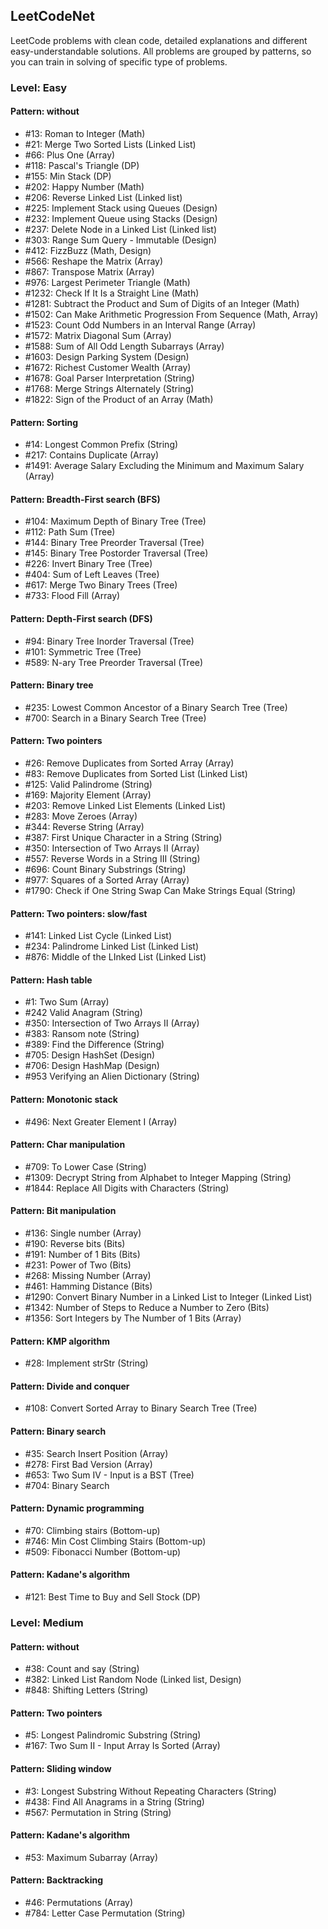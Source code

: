 ## LeetCodeNet
LeetCode problems with clean code, detailed explanations and different easy-understandable solutions.
All problems are grouped by patterns, so you can train in solving of specific type of problems.

### Level: Easy

#### Pattern: without
* #13: Roman to Integer (Math)
* #21: Merge Two Sorted Lists (Linked List)
* #66: Plus One (Array)
* #118: Pascal's Triangle (DP)
* #155: Min Stack (DP)
* #202: Happy Number (Math)
* #206: Reverse Linked List (Linked list)
* #225: Implement Stack using Queues (Design)
* #232: Implement Queue using Stacks (Design)
* #237: Delete Node in a Linked List (Linked list)
* #303: Range Sum Query - Immutable (Design)
* #412: FizzBuzz (Math, Design)
* #566: Reshape the Matrix (Array)
* #867: Transpose Matrix (Array)
* #976: Largest Perimeter Triangle (Math)
* #1232: Check If It Is a Straight Line (Math)
* #1281: Subtract the Product and Sum of Digits of an Integer (Math)
* #1502: Can Make Arithmetic Progression From Sequence (Math, Array)
* #1523: Count Odd Numbers in an Interval Range (Array)
* #1572: Matrix Diagonal Sum (Array)
* #1588: Sum of All Odd Length Subarrays (Array)
* #1603: Design Parking System (Design)
* #1672: Richest Customer Wealth (Array)
* #1678: Goal Parser Interpretation (String)
* #1768: Merge Strings Alternately (String)
* #1822: Sign of the Product of an Array (Math)
#### Pattern: Sorting
* #14: Longest Common Prefix (String)
* #217: Contains Duplicate (Array)
* #1491: Average Salary Excluding the Minimum and Maximum Salary (Array)
#### Pattern: Breadth-First search (BFS)
* #104: Maximum Depth of Binary Tree (Tree)
* #112: Path Sum (Tree)
* #144: Binary Tree Preorder Traversal (Tree)
* #145: Binary Tree Postorder Traversal (Tree)
* #226: Invert Binary Tree (Tree)
* #404: Sum of Left Leaves (Tree)
* #617: Merge Two Binary Trees (Tree)
* #733: Flood Fill (Array)
#### Pattern: Depth-First search (DFS)
* #94: Binary Tree Inorder Traversal (Tree)
* #101: Symmetric Tree (Tree)
* #589: N-ary Tree Preorder Traversal (Tree)
#### Pattern: Binary tree
* #235:  Lowest Common Ancestor of a Binary Search Tree (Tree)
* #700: Search in a Binary Search Tree (Tree)
#### Pattern: Two pointers
* #26: Remove Duplicates from Sorted Array (Array)
* #83: Remove Duplicates from Sorted List (Linked List)
* #125: Valid Palindrome (String)
* #169: Majority Element (Array)
* #203: Remove Linked List Elements (Linked List)
* #283: Move Zeroes (Array)
* #344: Reverse String (Array)
* #387: First Unique Character in a String (String)
* #350: Intersection of Two Arrays II (Array)
* #557: Reverse Words in a String III (String)
* #696: Count Binary Substrings (String)
* #977: Squares of a Sorted Array (Array)
* #1790: Check if One String Swap Can Make Strings Equal (String)
#### Pattern: Two pointers: slow/fast
* #141: Linked List Cycle (Linked List)
* #234: Palindrome Linked List (Linked List)
* #876: Middle of the LInked List (Linked List)
#### Pattern: Hash table
* #1: Two Sum (Array)
* #242 Valid Anagram (String)
* #350: Intersection of Two Arrays II (Array)
* #383: Ransom note (String)
* #389: Find the Difference (String)
* #705: Design HashSet (Design)
* #706: Design HashMap (Design)
* #953 Verifying an Alien Dictionary (String)
#### Pattern: Monotonic stack
* #496: Next Greater Element I (Array)
#### Pattern: Char manipulation
* #709: To Lower Case (String)
* #1309: Decrypt String from Alphabet to Integer Mapping (String)
* #1844: Replace All Digits with Characters (String)
#### Pattern: Bit manipulation
* #136: Single number (Array)
* #190: Reverse bits (Bits)
* #191: Number of 1 Bits (Bits)
* #231: Power of Two (Bits)
* #268: Missing Number (Array)
* #461: Hamming Distance (Bits)
* #1290: Convert Binary Number in a Linked List to Integer (Linked List)
* #1342: Number of Steps to Reduce a Number to Zero (Bits)
* #1356: Sort Integers by The Number of 1 Bits (Array)
#### Pattern: KMP algorithm
* #28: Implement strStr (String)
#### Pattern: Divide and conquer
* #108: Convert Sorted Array to Binary Search Tree (Tree)
#### Pattern: Binary search
* #35: Search Insert Position (Array)
* #278: First Bad Version (Array)
* #653: Two Sum IV - Input is a BST (Tree)
* #704: Binary Search
#### Pattern: Dynamic programming
* #70: Climbing stairs (Bottom-up)
* #746: Min Cost Climbing Stairs (Bottom-up)
* #509: Fibonacci Number (Bottom-up)
#### Pattern: Kadane's algorithm
* #121: Best Time to Buy and Sell Stock (DP)

### Level: Medium

#### Pattern: without
* #38: Count and say (String)
* #382: Linked List Random Node (Linked list, Design)
* #848: Shifting Letters (String)

#### Pattern: Two pointers
* #5: Longest Palindromic Substring (String)
* #167: Two Sum II - Input Array Is Sorted (Array)

#### Pattern: Sliding window
* #3: Longest Substring Without Repeating Characters (String)
* #438: Find All Anagrams in a String (String)
* #567: Permutation in String (String)

#### Pattern: Kadane's algorithm
* #53: Maximum Subarray (Array)

#### Pattern: Backtracking
* #46: Permutations (Array)
* #784: Letter Case Permutation (String)
